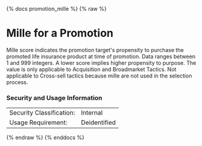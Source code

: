 {% docs promotion_mille %}
{% raw %}

<a name="promotion_mille"></a>
# Mille for a Promotion
Mille score indicates the promotion target's propensity to purchase the promoted life insurance
product at time of promotion. Data ranges between 1 and 999 integers. A lower score implies
higher propensity to purpose. The value is only applicable to Acquisition and Broadmarket
Tactics. Not applicable to Cross-sell tactics because mille are not used in the selection process.

### Security and Usage Information
|     |     |  
| --- | --- |
| Security Classification: | Internal |
| Usage Requirement:       | Deidentified |

{% endraw %}
{% enddocs %}
